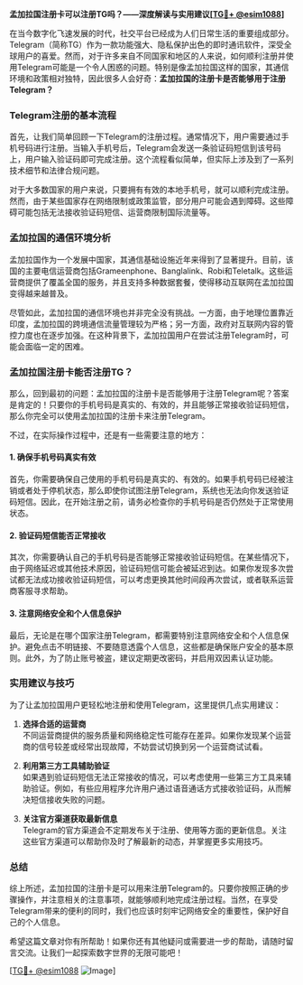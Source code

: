 **孟加拉国注册卡可以注册TG吗？——深度解读与实用建议[[TG💪+ @esim1088](https://t.me/s/esim1088)]**

在当今数字化飞速发展的时代，社交平台已经成为人们日常生活的重要组成部分。Telegram（简称TG）作为一款功能强大、隐私保护出色的即时通讯软件，深受全球用户的喜爱。然而，对于许多来自不同国家和地区的人来说，如何顺利注册并使用Telegram可能是一个令人困惑的问题。特别是像孟加拉国这样的国家，其通信环境和政策相对独特，因此很多人会好奇：**孟加拉国的注册卡是否能够用于注册Telegram？**

### Telegram注册的基本流程

首先，让我们简单回顾一下Telegram的注册过程。通常情况下，用户需要通过手机号码进行注册。当输入手机号后，Telegram会发送一条验证码短信到该号码上，用户输入验证码即可完成注册。这个流程看似简单，但实际上涉及到了一系列技术细节和法律合规问题。

对于大多数国家的用户来说，只要拥有有效的本地手机号，就可以顺利完成注册。然而，由于某些国家存在网络限制或政策监管，部分用户可能会遇到障碍。这些障碍可能包括无法接收验证码短信、运营商限制国际流量等。

### 孟加拉国的通信环境分析

孟加拉国作为一个发展中国家，其通信基础设施近年来得到了显著提升。目前，该国的主要电信运营商包括Grameenphone、Banglalink、Robi和Teletalk。这些运营商提供了覆盖全国的服务，并且支持多种数据套餐，使得移动互联网在孟加拉国变得越来越普及。

尽管如此，孟加拉国的通信环境也并非完全没有挑战。一方面，由于地理位置靠近印度，孟加拉国的跨境通信流量管理较为严格；另一方面，政府对互联网内容的管控力度也在逐步加强。在这种背景下，孟加拉国用户在尝试注册Telegram时，可能会面临一定的困难。

### 孟加拉国注册卡能否注册TG？

那么，回到最初的问题：孟加拉国的注册卡是否能够用于注册Telegram呢？答案是肯定的！只要你的手机号码是真实的、有效的，并且能够正常接收验证码短信，那么你完全可以使用孟加拉国的注册卡来注册Telegram。

不过，在实际操作过程中，还是有一些需要注意的地方：

#### 1. 确保手机号码真实有效
首先，你需要确保自己使用的手机号码是真实的、有效的。如果手机号码已经被注销或者处于停机状态，那么即使你试图注册Telegram，系统也无法向你发送验证码短信。因此，在开始注册之前，请务必检查你的手机号码是否仍然处于正常使用状态。

#### 2. 验证码短信能否正常接收
其次，你需要确认自己的手机号码是否能够正常接收验证码短信。在某些情况下，由于网络延迟或其他技术原因，验证码短信可能会被延迟到达。如果你发现多次尝试都无法成功接收验证码短信，可以考虑更换其他时间段再次尝试，或者联系运营商客服寻求帮助。

#### 3. 注意网络安全和个人信息保护
最后，无论是在哪个国家注册Telegram，都需要特别注意网络安全和个人信息保护。避免点击不明链接、不要随意透露个人信息，这些都是确保账户安全的基本原则。此外，为了防止账号被盗，建议定期更改密码，并启用双因素认证功能。

### 实用建议与技巧

为了让孟加拉国用户更轻松地注册和使用Telegram，这里提供几点实用建议：

1. **选择合适的运营商**  
   不同运营商提供的服务质量和网络稳定性可能存在差异。如果你发现某个运营商的信号较差或经常出现故障，不妨尝试切换到另一个运营商试试看。

2. **利用第三方工具辅助验证**  
   如果遇到验证码短信无法正常接收的情况，可以考虑使用一些第三方工具来辅助验证。例如，有些应用程序允许用户通过语音通话方式接收验证码，从而解决短信接收失败的问题。

3. **关注官方渠道获取最新信息**  
   Telegram的官方渠道会不定期发布关于注册、使用等方面的更新信息。关注这些官方渠道可以帮助你及时了解最新的动态，并掌握更多实用技巧。

### 总结

综上所述，孟加拉国的注册卡是可以用来注册Telegram的。只要你按照正确的步骤操作，并注意相关的注意事项，就能够顺利地完成注册过程。当然，在享受Telegram带来的便利的同时，我们也应该时刻牢记网络安全的重要性，保护好自己的个人信息。

希望这篇文章对你有所帮助！如果你还有其他疑问或需要进一步的帮助，请随时留言交流。让我们一起探索数字世界的无限可能吧！

[[TG💪+ @esim1088](https://t.me/s/esim1088) ![Image](https://i.postimg.cc/4NQfJmqS/Snipaste-2025-05-13-00-14-12.png)]